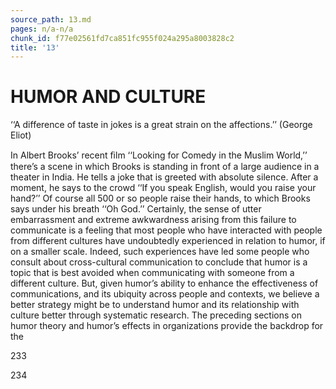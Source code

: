 ```yaml
---
source_path: 13.md
pages: n/a-n/a
chunk_id: f77e02561fd7ca851fc955f024a295a8003828c2
title: '13'
---
```

# HUMOR AND CULTURE

‘‘A difference of taste in jokes is a great strain on the affections.’’ (George Eliot)

In Albert Brooks’ recent ﬁlm ‘‘Looking for Comedy in the Muslim World,’’ there’s a scene in which Brooks is standing in front of a large audience in a theater in India. He tells a joke that is greeted with absolute silence. After a moment, he says to the crowd ‘‘If you speak English, would you raise your hand?’’ Of course all 500 or so people raise their hands, to which Brooks says under his breath ‘‘Oh God.’’ Certainly, the sense of utter embarrassment and extreme awkwardness arising from this failure to communicate is a feeling that most people who have interacted with people from different cultures have undoubtedly experienced in relation to humor, if on a smaller scale. Indeed, such experiences have led some people who consult about cross-cultural communication to conclude that humor is a topic that is best avoided when communicating with someone from a different culture. But, given humor’s ability to enhance the effectiveness of communications, and its ubiquity across people and contexts, we believe a better strategy might be to understand humor and its relationship with culture better through systematic research. The preceding sections on humor theory and humor’s effects in organizations provide the backdrop for the

233

234

